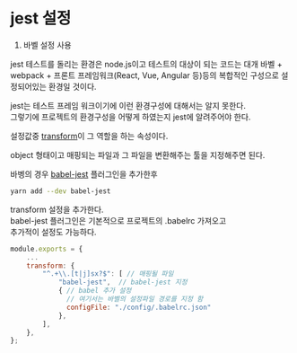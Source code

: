 # jest 설정

1. 바벨 설정 사용

jest 테스트를 돌리는 환경은 node.js이고 테스트의 대상이 되는 코드는 대개 바벨 +
webpack + 프론트 프레임워크(React, Vue, Angular 등)등의 복합적인 구성으로
설정되어있는 환경일 것이다.

jest는 테스트 프레임 워크이기에 이런 환경구성에 대해서는 알지 못한다.  
그렇기에 프로젝트의 환경구성을 어떻게 하였는지 jest에 알려주어야 한다.

설정값중
[transform](https://jestjs.io/docs/en/configuration#transform-objectstring-pathtotransformer--pathtotransformer-object)이
그 역할을 하는 속성이다.

object 형태이고 매핑되는 파일과 그 파일을 변환해주는 툴을 지정해주면 된다.

바벵의 경우 [babel-jest](https://www.npmjs.com/package/babel-jest)
플러그인을 추가한후
```bash
yarn add --dev babel-jest
```
transform 설정을 추가한다.  
babel-jest 플러그인은 기본적으로 프로젝트의 .babelrc 가져오고  
추가적이 설정도 가능하다.

```js
module.exports = {
    ...
    transform: {
        "^.+\\.[t|j]sx?$": [ // 매핑될 파일
            "babel-jest",  // babel-jest 지정
            { // babel 추가 설정
              // 여기서는 바벨의 설정파일 경로를 지정 함
              configFile: "./config/.babelrc.json" 
            }, 
        ],
    },
};

```
